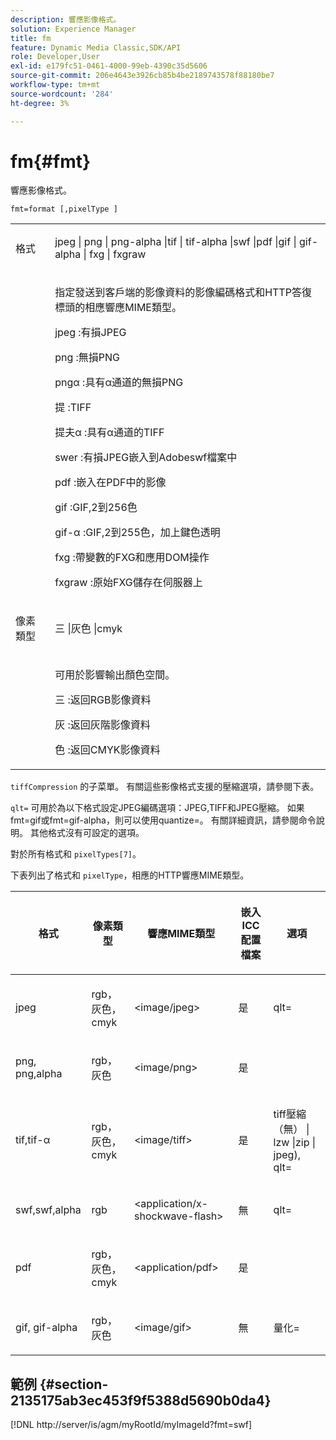 ```yaml
---
description: 響應影像格式。
solution: Experience Manager
title: fm
feature: Dynamic Media Classic,SDK/API
role: Developer,User
exl-id: e179fc51-0461-4000-99eb-4390c35d5606
source-git-commit: 206e4643e3926cb85b4be2189743578f88180be7
workflow-type: tm+mt
source-wordcount: '284'
ht-degree: 3%

---
```


# fm{#fmt}

響應影像格式。

`fmt=format [,pixelType ]`

<table id="simpletable_66FAABB7BD7A4BBB815A570BEA4C1AE8"> 
 <tr class="strow"> 
  <td class="stentry"> <p><span class="codeph"> <span class="varname"> 格式</span> </span> </p></td> 
  <td class="stentry"> <p><span class="codeph"> jpeg | png | png-alpha |tif | tif-alpha |swf |pdf |gif | gif-alpha | fxg | fxgraw</span> </p></td> 
 </tr> 
 <tr class="strow"> 
  <td class="stentry"></td> 
  <td class="stentry"> <p> 指定發送到客戶端的影像資料的影像編碼格式和HTTP答復標頭的相應響應MIME類型。 </p> <p> <span class="codeph">  jpeg </span>:有損JPEG </p> <p> <span class="codeph"> png </span>:無損PNG </p> <p> <span class="codeph"> pngα </span>:具有α通道的無損PNG </p> <p> <span class="codeph">  提 </span>:TIFF </p> <p> <span class="codeph"> 提夫α </span>:具有α通道的TIFF </p> <p> <span class="codeph">  swer </span>:有損JPEG嵌入到Adobeswf檔案中 </p> <p> <span class="codeph"> pdf </span>:嵌入在PDF中的影像 </p> <p> <span class="codeph"> gif </span>:GIF,2到256色 </p> <p> <span class="codeph"> gif-α </span>:GIF,2到255色，加上鍵色透明 </p> <p> <span class="codeph"> fxg </span>:帶變數的FXG和應用DOM操作 </p> <p> <span class="codeph">  fxgraw </span>:原始FXG儲存在伺服器上 </p> </td> 
 </tr> 
 <tr class="strow"> 
  <td class="stentry"> <p><span class="codeph"> <span class="varname"> 像素類型</span> </span> </p></td> 
  <td class="stentry"> <p><span class="codeph"> 三 |灰色 |cmyk</span> </p></td> 
 </tr> 
 <tr class="strow"> 
  <td class="stentry"></td> 
  <td class="stentry"> <p> 可用於影響輸出顏色空間。 </p> <p> <span class="codeph">  三 </span>:返回RGB影像資料 </p> <p> <span class="codeph"> 灰 </span>:返回灰階影像資料 </p> <p> <span class="codeph"> 色 </span>:返回CMYK影像資料 </p> </td> 
 </tr> 
</table>

`tiffCompression` 的子菜單。 有關這些影像格式支援的壓縮選項，請參閱下表。

`qlt=` 可用於為以下格式設定JPEG編碼選項：JPEG,TIFF和JPEG壓縮。 如果fmt=gif或fmt=gif-alpha，則可以使用quantize=。 有關詳細資訊，請參閱命令說明。 其他格式沒有可設定的選項。

對於所有格式和 `pixelTypes[7]`。

下表列出了格式和 `pixelType`，相應的HTTP響應MIME類型。

<table id="table_54AFE58185004C74971EFBA845E177B6"> 
 <thead> 
  <tr> 
   <th colname="col1" class="entry"> <p><span class="varname"> 格式</span> </p> </th> 
   <th colname="col2" class="entry"> <p><span class="varname"> 像素類型</span> </p> </th> 
   <th colname="col3" class="entry"> <p>響應MIME類型 </p> </th> 
   <th colname="col4" class="entry"> <p>嵌入ICC配置檔案 </p> </th> 
   <th colname="col5" class="entry"> <p>選項 </p> </th> 
  </tr> 
 </thead>
 <tbody> 
  <tr> 
   <td> <p>jpeg </p> </td> 
   <td> <p>rgb，灰色，cmyk </p> </td> 
   <td> <p>&lt;image/jpeg&gt; </p> </td> 
   <td> <p>是 </p> </td> 
   <td> <p><span class="codeph"> qlt=</span> </p> </td> 
  </tr> 
  <tr> 
   <td> <p>png, png,alpha </p> </td> 
   <td> <p>rgb，灰色 </p> </td> 
   <td> <p>&lt;image/png&gt; </p> </td> 
   <td> <p>是 </p> </td> 
   <td> <p> </p> </td> 
  </tr> 
  <tr> 
   <td> <p>tif,tif-α </p> </td> 
   <td> <p>rgb，灰色，cmyk </p> </td> 
   <td> <p>&lt;image/tiff&gt; </p> </td> 
   <td> <p>是 </p> </td> 
   <td> <p><span class="codeph"> <span class="varname"> tiff壓縮</span> （無） | lzw |zip | jpeg), qlt=</span> </p> </td> 
  </tr> 
  <tr> 
   <td> <p>swf,swf,alpha </p> </td> 
   <td> <p>rgb </p> </td> 
   <td> <p>&lt;application/x-shockwave-flash&gt; </p> </td> 
   <td> <p>無 </p> </td> 
   <td> <p><span class="codeph"> qlt= </span> </p> </td> 
  </tr> 
  <tr> 
   <td> <p>pdf </p> </td> 
   <td> <p>rgb，灰色，cmyk </p> </td> 
   <td> <p>&lt;application/pdf&gt; </p> </td> 
   <td> <p>是 </p> </td> 
   <td> <p> </p> </td> 
  </tr> 
  <tr> 
   <td> <p>gif, gif-alpha </p> </td> 
   <td> <p>rgb，灰色 </p> </td> 
   <td> <p>&lt;image/gif&gt; </p> </td> 
   <td> <p>無 </p> </td> 
   <td> <p><span class="codeph"> 量化=</span> </p> </td> 
  </tr> 
 </tbody> 
</table>

## 範例 {#section-2135175ab3ec453f9f5388d5690b0da4}

[!DNL http://server/is/agm/myRootId/myImageId?fmt=swf]
